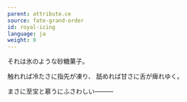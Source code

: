 ```yaml
---
parent: attribute.ce
source: fate-grand-order
id: royal-icing
language: ja
weight: 0
---
```


それは氷のような砂糖菓子。

触れれば冷たさに指先が凍り、
舐めれば甘さに舌が痺れゆく。

まさに至宝と慕うにふさわしい―――
